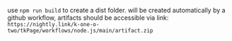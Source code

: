 use `npm run build` to create a dist folder.
will be created automatically by a github workflow, artifacts should be accessible via
link: `https://nightly.link/k-one-o-two/tkPage/workflows/node.js/main/artifact.zip`
